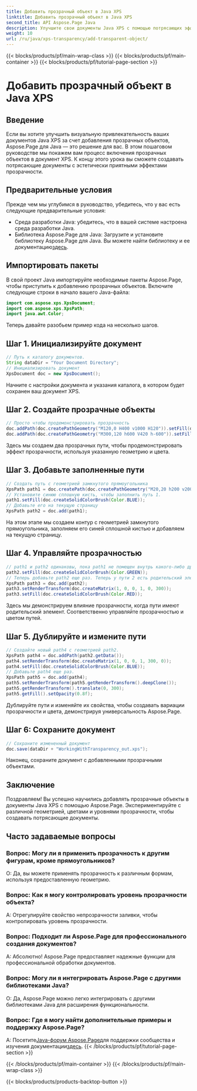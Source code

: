 ```yaml
---
title: Добавить прозрачный объект в Java XPS
linktitle: Добавить прозрачный объект в Java XPS
second_title: API Aspose.Page Java
description: Улучшите свои документы Java XPS с помощью потрясающих эффектов прозрачности с помощью Aspose.Page. Следуйте нашему пошаговому руководству по добавлению прозрачных объектов.
weight: 10
url: /ru/java/xps-transparency/add-transparent-object/
---
```


{{< blocks/products/pf/main-wrap-class >}}
{{< blocks/products/pf/main-container >}}
{{< blocks/products/pf/tutorial-page-section >}}

# Добавить прозрачный объект в Java XPS

## Введение
Если вы хотите улучшить визуальную привлекательность ваших документов Java XPS за счет добавления прозрачных объектов, Aspose.Page для Java — это решение для вас. В этом пошаговом руководстве мы покажем вам процесс включения прозрачных объектов в документ XPS. К концу этого урока вы сможете создавать потрясающие документы с эстетически приятными эффектами прозрачности.
## Предварительные условия
Прежде чем мы углубимся в руководство, убедитесь, что у вас есть следующие предварительные условия:
- Среда разработки Java: убедитесь, что в вашей системе настроена среда разработки Java.
-  Библиотека Aspose.Page для Java: Загрузите и установите библиотеку Aspose.Page для Java. Вы можете найти библиотеку и ее документацию[здесь](https://releases.aspose.com/page/java/).
## Импортировать пакеты
В свой проект Java импортируйте необходимые пакеты Aspose.Page, чтобы приступить к добавлению прозрачных объектов. Включите следующие строки в начало вашего Java-файла:
```java
import com.aspose.xps.XpsDocument;
import com.aspose.xps.XpsPath;
import java.awt.Color;
```
Теперь давайте разобьем пример кода на несколько шагов.
## Шаг 1. Инициализируйте документ
```java
// Путь к каталогу документов.
String dataDir = "Your Document Directory";
// Инициализировать документ
XpsDocument doc = new XpsDocument();
```
Начните с настройки документа и указания каталога, в котором будет сохранен ваш документ XPS.
## Шаг 2. Создайте прозрачные объекты
```java
// Просто чтобы продемонстрировать прозрачность
doc.addPath(doc.createPathGeometry("M120,0 H400 v1000 H120")).setFill(doc.createSolidColorBrush(Color.GRAY));
doc.addPath(doc.createPathGeometry("M300,120 h600 V420 h-600")).setFill(doc.createSolidColorBrush(Color.GRAY));
```
Здесь мы создаем два прозрачных пути, чтобы продемонстрировать эффект прозрачности, используя указанную геометрию и цвета.
## Шаг 3. Добавьте заполненные пути
```java
// Создать путь с геометрией замкнутого прямоугольника
XpsPath path1 = doc.createPath(doc.createPathGeometry("M20,20 h200 v200 h-200 z"));
// Установите синюю сплошную кисть, чтобы заполнить путь 1.
path1.setFill(doc.createSolidColorBrush(Color.BLUE));
// Добавьте его на текущую страницу
XpsPath path2 = doc.add(path1);
```
На этом этапе мы создаем контур с геометрией замкнутого прямоугольника, заполняем его синей сплошной кистью и добавляем на текущую страницу.
## Шаг 4. Управляйте прозрачностью
```java
// path1 и path2 одинаковы, пока path1 не помещен внутрь какого-либо другого элемента.
path2.setFill(doc.createSolidColorBrush(Color.GREEN));
// Теперь добавьте path2 еще раз. Теперь у пути 2 есть родительский элемент, поэтому путь 3 не будет таким же, как путь 2.
XpsPath path3 = doc.add(path2);
path3.setRenderTransform(doc.createMatrix(1, 0, 0, 1, 0, 300));
path3.setFill(doc.createSolidColorBrush(Color.RED));
```
Здесь мы демонстрируем влияние прозрачности, когда пути имеют родительский элемент. Соответственно управляйте прозрачностью и цветом путей.
## Шаг 5. Дублируйте и измените пути
```java
// Создайте новый path4 с геометрией path2.
XpsPath path4 = doc.addPath(path2.getData());
path4.setRenderTransform(doc.createMatrix(1, 0, 0, 1, 300, 0));
path4.setFill(doc.createSolidColorBrush(Color.BLUE));
// Добавьте path4 еще раз.
XpsPath path5 = doc.add(path4);
path5.setRenderTransform(path5.getRenderTransform().deepClone());
path5.getRenderTransform().translate(0, 300);
path5.getFill().setOpacity(0.8f);
```
Дублируйте пути и изменяйте их свойства, чтобы создавать вариации прозрачности и цвета, демонстрируя универсальность Aspose.Page.
## Шаг 6: Сохраните документ
```java
// Сохраните измененный документ
doc.save(dataDir + "WorkingWithTransparency_out.xps");
```
Наконец, сохраните документ с добавленными прозрачными объектами.
## Заключение
Поздравляем! Вы успешно научились добавлять прозрачные объекты в документы Java XPS с помощью Aspose.Page. Экспериментируйте с различной геометрией, цветами и уровнями прозрачности, чтобы создавать потрясающие документы.
## Часто задаваемые вопросы
### Вопрос: Могу ли я применить прозрачность к другим фигурам, кроме прямоугольников?
О: Да, вы можете применять прозрачность к различным формам, используя предоставленную геометрию.
### Вопрос: Как я могу контролировать уровень прозрачности объекта?
A: Отрегулируйте свойство непрозрачности заливки, чтобы контролировать уровень прозрачности.
### Вопрос: Подходит ли Aspose.Page для профессионального создания документов?
А: Абсолютно! Aspose.Page предоставляет надежные функции для профессиональной обработки документов.
### Вопрос: Могу ли я интегрировать Aspose.Page с другими библиотеками Java?
О: Да, Aspose.Page можно легко интегрировать с другими библиотеками Java для расширения функциональности.
### Вопрос: Где я могу найти дополнительные примеры и поддержку Aspose.Page?
 А: Посетите[Java-форум Aspose.Page](https://forum.aspose.com/c/page/39)для поддержки сообщества и изучения документации[здесь](https://reference.aspose.com/page/java/).
{{< /blocks/products/pf/tutorial-page-section >}}

{{< /blocks/products/pf/main-container >}}
{{< /blocks/products/pf/main-wrap-class >}}

{{< blocks/products/products-backtop-button >}}
